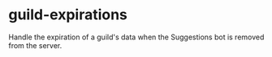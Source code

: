 # guild-expirations
Handle the expiration of a guild's data when the Suggestions bot is removed from the server.